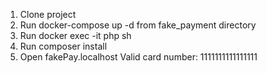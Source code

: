 1. Clone project
2. Run docker-compose up -d from fake_payment directory
3. Run docker exec -it php sh 
4. Run composer install
5. Open fakePay.localhost
Valid card number: 1111111111111111